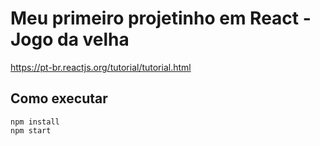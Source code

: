 # Meu primeiro projetinho em React - Jogo da velha

https://pt-br.reactjs.org/tutorial/tutorial.html


## Como executar

```
npm install
npm start
```
